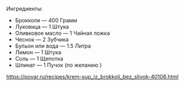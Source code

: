 Ингредиенты:
- Брокколи  — 400 Грамм
- Луковица  — 1 Штука
- Оливковое масло  — 1 Чайная ложка
- Чеснок  — 2 Зубчика
- Бульон или вода  — 1.5 Литра
- Лимон  — 1 Штука
- Соль  — 1 Щепотка
- Шпинат  — 1 Пучок (по желанию )

https://povar.ru/recipes/krem-sup_iz_brokkoli_bez_slivok-40106.html
